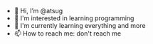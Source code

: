 - 👋 Hi, I’m @atsug
- 👀 I'm interested in learning programming
- 🌱 I'm currently learning everything and more
- 📫 How to reach me: don't reach me
